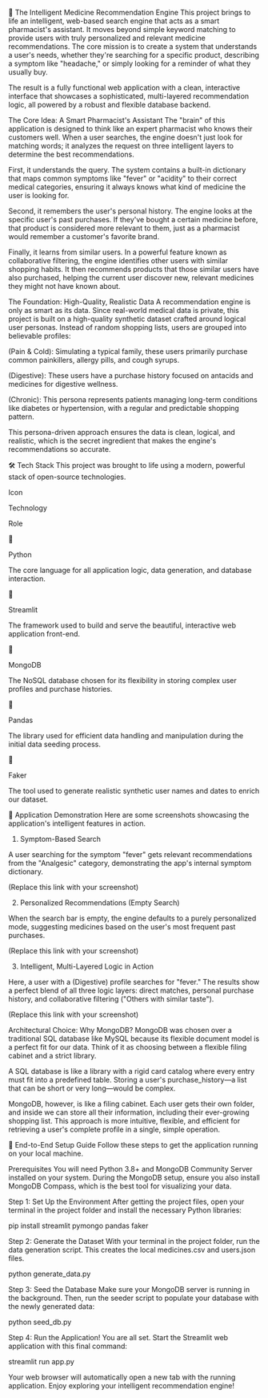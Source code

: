 💊 The Intelligent Medicine Recommendation Engine
This project brings to life an intelligent, web-based search engine that acts as a smart pharmacist's assistant. It moves beyond simple keyword matching to provide users with truly personalized and relevant medicine recommendations. The core mission is to create a system that understands a user's needs, whether they're searching for a specific product, describing a symptom like "headache," or simply looking for a reminder of what they usually buy.

The result is a fully functional web application with a clean, interactive interface that showcases a sophisticated, multi-layered recommendation logic, all powered by a robust and flexible database backend.

The Core Idea: A Smart Pharmacist's Assistant
The "brain" of this application is designed to think like an expert pharmacist who knows their customers well. When a user searches, the engine doesn't just look for matching words; it analyzes the request on three intelligent layers to determine the best recommendations.

First, it understands the query. The system contains a built-in dictionary that maps common symptoms like "fever" or "acidity" to their correct medical categories, ensuring it always knows what kind of medicine the user is looking for.

Second, it remembers the user's personal history. The engine looks at the specific user's past purchases. If they've bought a certain medicine before, that product is considered more relevant to them, just as a pharmacist would remember a customer's favorite brand.

Finally, it learns from similar users. In a powerful feature known as collaborative filtering, the engine identifies other users with similar shopping habits. It then recommends products that those similar users have also purchased, helping the current user discover new, relevant medicines they might not have known about.

The Foundation: High-Quality, Realistic Data
A recommendation engine is only as smart as its data. Since real-world medical data is private, this project is built on a high-quality synthetic dataset crafted around logical user personas. Instead of random shopping lists, users are grouped into believable profiles:

(Pain & Cold): Simulating a typical family, these users primarily purchase common painkillers, allergy pills, and cough syrups.

(Digestive): These users have a purchase history focused on antacids and medicines for digestive wellness.

(Chronic): This persona represents patients managing long-term conditions like diabetes or hypertension, with a regular and predictable shopping pattern.

This persona-driven approach ensures the data is clean, logical, and realistic, which is the secret ingredient that makes the engine's recommendations so accurate.

🛠️ Tech Stack
This project was brought to life using a modern, powerful stack of open-source technologies.

Icon

Technology

Role

🐍

Python

The core language for all application logic, data generation, and database interaction.

🎈

Streamlit

The framework used to build and serve the beautiful, interactive web application front-end.

🍃

MongoDB

The NoSQL database chosen for its flexibility in storing complex user profiles and purchase histories.

🐼

Pandas

The library used for efficient data handling and manipulation during the initial data seeding process.

🤡

Faker

The tool used to generate realistic synthetic user names and dates to enrich our dataset.

📸 Application Demonstration
Here are some screenshots showcasing the application's intelligent features in action.

1. Symptom-Based Search

A user searching for the symptom "fever" gets relevant recommendations from the "Analgesic" category, demonstrating the app's internal symptom dictionary.

(Replace this link with your screenshot)

2. Personalized Recommendations (Empty Search)

When the search bar is empty, the engine defaults to a purely personalized mode, suggesting medicines based on the user's most frequent past purchases.

(Replace this link with your screenshot)

3. Intelligent, Multi-Layered Logic in Action

Here, a user with a (Digestive) profile searches for "fever." The results show a perfect blend of all three logic layers: direct matches, personal purchase history, and collaborative filtering ("Others with similar taste").

(Replace this link with your screenshot)

Architectural Choice: Why MongoDB?
MongoDB was chosen over a traditional SQL database like MySQL because its flexible document model is a perfect fit for our data. Think of it as choosing between a flexible filing cabinet and a strict library.

A SQL database is like a library with a rigid card catalog where every entry must fit into a predefined table. Storing a user's purchase_history—a list that can be short or very long—would be complex.

MongoDB, however, is like a filing cabinet. Each user gets their own folder, and inside we can store all their information, including their ever-growing shopping list. This approach is more intuitive, flexible, and efficient for retrieving a user's complete profile in a single, simple operation.

🚀 End-to-End Setup Guide
Follow these steps to get the application running on your local machine.

Prerequisites
You will need Python 3.8+ and MongoDB Community Server installed on your system. During the MongoDB setup, ensure you also install MongoDB Compass, which is the best tool for visualizing your data.

Step 1: Set Up the Environment
After getting the project files, open your terminal in the project folder and install the necessary Python libraries:

pip install streamlit pymongo pandas faker

Step 2: Generate the Dataset
With your terminal in the project folder, run the data generation script. This creates the local medicines.csv and users.json files.

python generate_data.py

Step 3: Seed the Database
Make sure your MongoDB server is running in the background. Then, run the seeder script to populate your database with the newly generated data:

python seed_db.py

Step 4: Run the Application!
You are all set. Start the Streamlit web application with this final command:

streamlit run app.py

Your web browser will automatically open a new tab with the running application. Enjoy exploring your intelligent recommendation engine!
